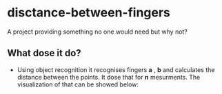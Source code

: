 # disctance-between-fingers
A project providing something no one would need but why not?

## What dose it do?

* Using object recognition it recognises fingers __a__ , __b__ and calculates the distance between the points. It dose that for __n__ mesurments. The visualization of that can be showed below:
